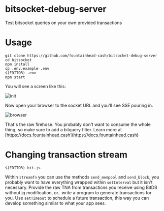 # bitsocket-debug-server

Test bitsocket queries on your own provided transactions

# Usage

```
git clone https://github.com/fountainhead-cash/bitsocket-debug-server
cd bitsocket
npm install
cp .env.example .env
$(EDITOR) .env
npm start
```

You will see a screen like this:

![init](img/bitsocket_init.png)

Now open your browser to the socket URL and you'll see SSE pouring in.

![browser](img/raw.gif)

That's the raw firehose. You probably don't want to consume the whole thing, so make sure to add a bitquery filter. Learn more at [https://docs.fountainhead.cash](https://docs.fountainhead.cash)


# Changing transaction stream 

```
$(EDITOR) bit.js
```

Within `streamfn` you can use the methods `send_mempool` and `send_block`, you probably want to have everything wrapped within `setInterval` but it isn't necessary. Provide the raw TNA from transactions you receive using BitDB without jq modification, or.. write a program to generate transactions for you. Use `setTimeout` to schedule a future transaction, this way you can develop something similar to what your app sees.

